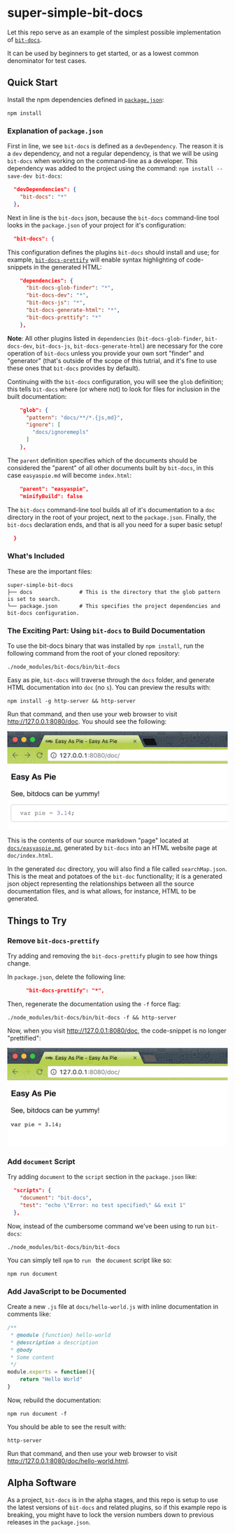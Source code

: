 # super-simple-bit-docs

Let this repo serve as an example of the simplest possible implementation of [`bit-docs`](https://github.com/bit-docs/bit-docs).

It can be used by beginners to get started, or as a lowest common denominator for test cases.

## Quick Start

Install the npm dependencies defined in [`package.json`](package.json):

```
npm install
```

### Explanation of `package.json`

First in line, we see `bit-docs` is defined as a `devDependency`. The reason it is a `dev` dependency, and not a regular dependency, is that we will be using `bit-docs` when working on the command-line as a developer. This dependency was added to the project using the command: `npm install --save-dev bit-docs`:

```json
  "devDependencies": {
    "bit-docs": "*"
  },
```

Next in line is the `bit-docs` json, because the `bit-docs` command-line tool looks in the `package.json` of your project for it's configuration:

```json
  "bit-docs": {
```

This configuration defines the plugins `bit-docs` should install and use; for example, [`bit-docs-prettify`](https://github.com/bit-docs/bit-docs-prettify) will enable syntax highlighting of code-snippets in the generated HTML:

```json
    "dependencies": {
      "bit-docs-glob-finder": "*",
      "bit-docs-dev": "*",
      "bit-docs-js": "*",
      "bit-docs-generate-html": "*",
      "bit-docs-prettify": "*"
    },
```

**Note**: All other plugins listed in `dependencies` (`bit-docs-glob-finder`, `bit-docs-dev`, `bit-docs-js`, `bit-docs-generate-html`) are necessary for the core operation of `bit-docs` unless you provide your own sort "finder" and "generator" (that's outside of the scope of this tutrial, and it's fine to use these ones that `bit-docs` provides by default).

Continuing with the `bit-docs` configuration, you will see the `glob` definition; this tells `bit-docs` where (or where not) to look for files for inclusion in the built documentation: 

```json
    "glob": {
      "pattern": "docs/**/*.{js,md}",
      "ignore": [
        "docs/ignoremepls"
      ]
    },
```

The `parent` definition specifies which of the documents should be considered the "parent" of all other documents built by `bit-docs`, in this case `easyaspie.md` will become `index.html`:

```json
    "parent": "easyaspie",
    "minifyBuild": false
```

The `bit-docs` command-line tool builds all of it's documentation to a `doc` directory in the root of your project, next to the `package.json`. Finally, the `bit-docs` declaration ends, and that is all you need for a super basic setup!

```json
  }
```

### What's Included

These are the important files:

```
super-simple-bit-docs
├── docs               # This is the directory that the glob pattern is set to search.
└── package.json       # This specifies the project dependencies and bit-docs configuration.
```

### The Exciting Part: Using `bit-docs` to Build Documentation

To use the bit-docs binary that was installed by `npm install`, run the following command from the root of your cloned repository:

```
./node_modules/bit-docs/bin/bit-docs
```

Easy as pie, `bit-docs` will traverse through the `docs` folder, and generate HTML documentation into `doc` (no `s`). You can preview the results with:

```
npm install -g http-server && http-server
```

Run that command, and then use your web browser to visit <http://127.0.0.1:8080/doc>. You should see the following:

![result](.github/resultA.png)

This is the contents of our source markdown "page" located at [`docs/easyaspie.md`](docs/easyaspie.md), generated by `bit-docs` into an HTML website page at `doc/index.html`.

In the generated `doc` directory, you will also find a file called `searchMap.json`. This is the meat and potatoes of the `bit-doc` functionality; it is a generated json object representing the relationships between all the source documentation files, and is what allows, for instance, HTML to be generated.

## Things to Try

### Remove `bit-docs-prettify`

Try adding and removing the `bit-docs-prettify` plugin to see how things change.

In `package.json`, delete the following line:

```json
      "bit-docs-prettify": "*",
```

Then, regenerate the documentation using the `-f` force flag:

```
./node_modules/bit-docs/bin/bit-docs -f && http-server
```

Now, when you visit <http://127.0.0.1:8080/doc>, the code-snippet is no longer "prettified":

![result](.github/resultB.png)

### Add `document` Script

Try adding `document` to the `script` section in the `package.json` like:

```json
  "scripts": {
    "document": "bit-docs",
    "test": "echo \"Error: no test specified\" && exit 1"
  },
```

Now, instead of the cumbersome command we've been using to run `bit-docs`:

```
./node_modules/bit-docs/bin/bit-docs
```

You can simply tell `npm` to `run ` the `document` script like so:

```
npm run document
```

### Add JavaScript to be Documented

Create a new `.js` file at `docs/hello-world.js` with inline documentation in comments like:

```js
/**
 * @module {function} hello-world
 * @description a description
 * @body
 * Some content
 */
module.exports = function(){
	return "Hello World"
}
```

Now, rebuild the documentation:

```
npm run document -f
```

You should be able to see the result with:

```
http-server
```

Run that command, and then use your web browser to visit <http://127.0.0.1:8080/doc/hello-world.html>.

## Alpha Software

As a project, `bit-docs` is in the alpha stages, and this repo is setup to use the latest versions of `bit-docs` and related plugins, so if this example repo is breaking, you might have to lock the version numbers down to previous releases in the `package.json`.
